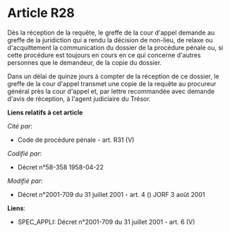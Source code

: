 # Article R28

Dès la réception de la requête, le greffe de la cour d'appel demande au greffe de la juridiction qui a rendu la décision de
non-lieu, de relaxe ou d'acquittement la communication du dossier de la procédure pénale ou, si cette procédure est toujours
en cours en ce qui concerne d'autres personnes que le demandeur, de la copie du dossier.

Dans un délai de quinze jours à compter de la réception de ce dossier, le greffe de la cour d'appel transmet une copie de la
requête au procureur général près la cour d'appel et, par lettre recommandée avec demande d'avis de réception, à l'agent
judiciaire du Trésor.

**Liens relatifs à cet article**

_Cité par_:

  - Code de procédure pénale - art. R31 (V)

_Codifié par_:

  - Décret n°58-358 1958-04-22

_Modifié par_:

  - Décret n°2001-709 du 31 juillet 2001 - art. 4 () JORF 3 août 2001

**Liens**:

  - SPEC_APPLI: Décret n°2001-709 du 31 juillet 2001 - art. 6 (V)
